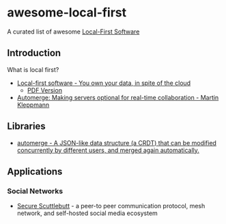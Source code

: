 # awesome-local-first

A curated list of awesome [Local-First Software](https://www.inkandswitch.com/local-first/)

## Introduction

What is local first?

- [Local-first software - You own your data, in spite of the cloud](https://www.inkandswitch.com/local-first/)
  - [PDF Version](https://martin.kleppmann.com/papers/local-first.pdf)
- [Automerge: Making servers optional for real-time collaboration - Martin Kleppmann](https://www.youtube.com/watch?v=PHz17gwiOc8)

## Libraries

- [automerge - A JSON-like data structure (a CRDT) that can be modified concurrently by different users, and merged again automatically.](https://github.com/automerge/automerge)

## Applications

### Social Networks

- [Secure Scuttlebutt](https://scuttlebutt.nz/) - a peer-to peer communication protocol, mesh network, and self-hosted social media ecosystem
